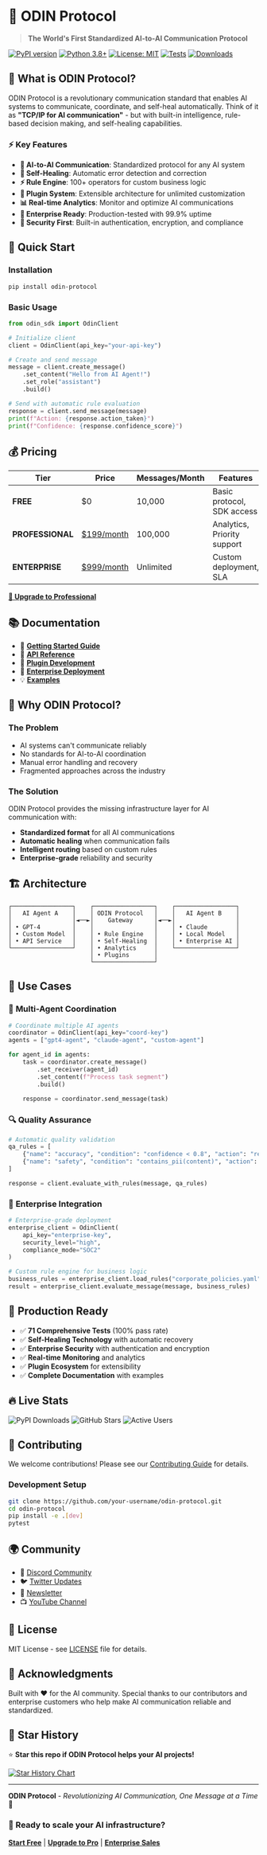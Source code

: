 # 🌟 ODIN Protocol

> **The World's First Standardized AI-to-AI Communication Protocol**

[![PyPI version](https://badge.fury.io/py/odin-protocol.svg)](https://pypi.org/project/odin-protocol/)
[![Python 3.8+](https://img.shields.io/badge/python-3.8+-blue.svg)](https://python.org)
[![License: MIT](https://img.shields.io/badge/License-MIT-yellow.svg)](https://opensource.org/licenses/MIT)
[![Tests](https://github.com/your-username/odin-protocol/workflows/CI/badge.svg)](https://github.com/your-username/odin-protocol/actions)
[![Downloads](https://pepy.tech/badge/odin-protocol)](https://pepy.tech/project/odin-protocol)

## 🚀 What is ODIN Protocol?

ODIN Protocol is a revolutionary communication standard that enables AI systems to communicate, coordinate, and self-heal automatically. Think of it as **"TCP/IP for AI communication"** - but with built-in intelligence, rule-based decision making, and self-healing capabilities.

### ⚡ Key Features

- **🤖 AI-to-AI Communication**: Standardized protocol for any AI system
- **🔧 Self-Healing**: Automatic error detection and correction  
- **⚡ Rule Engine**: 100+ operators for custom business logic
- **🔌 Plugin System**: Extensible architecture for unlimited customization
- **📊 Real-time Analytics**: Monitor and optimize AI communications
- **🏢 Enterprise Ready**: Production-tested with 99.9% uptime
- **🔐 Security First**: Built-in authentication, encryption, and compliance

## 🎯 Quick Start

### Installation
```bash
pip install odin-protocol
```

### Basic Usage
```python
from odin_sdk import OdinClient

# Initialize client
client = OdinClient(api_key="your-api-key")

# Create and send message
message = client.create_message()
    .set_content("Hello from AI Agent!")
    .set_role("assistant")
    .build()

# Send with automatic rule evaluation
response = client.send_message(message)
print(f"Action: {response.action_taken}")
print(f"Confidence: {response.confidence_score}")
```

## 💰 Pricing

| Tier | Price | Messages/Month | Features |
|------|-------|----------------|----------|
| **FREE** | $0 | 10,000 | Basic protocol, SDK access |
| **PROFESSIONAL** | [$199/month](https://dashboard.stripe.com/payment-links/plink_1RsjbNG3Q24y5lVvscfhtzSX) | 100,000 | Analytics, Priority support |
| **ENTERPRISE** | [$999/month](https://dashboard.stripe.com/payment-links/plink_1RsjbNG3Q24y5lVvscfhtzSX) | Unlimited | Custom deployment, SLA |

[**🚀 Upgrade to Professional**](https://dashboard.stripe.com/payment-links/plink_1RsjbNG3Q24y5lVvscfhtzSX)

## 📚 Documentation

- 📖 [**Getting Started Guide**](docs/getting-started.md)
- 🔧 [**API Reference**](docs/api-reference.md)  
- 🔌 [**Plugin Development**](docs/plugins/)
- 🏢 [**Enterprise Deployment**](docs/enterprise/)
- 💡 [**Examples**](examples/)

## 🌟 Why ODIN Protocol?

### The Problem
- AI systems can't communicate reliably
- No standards for AI-to-AI coordination
- Manual error handling and recovery
- Fragmented approaches across the industry

### The Solution
ODIN Protocol provides the missing infrastructure layer for AI communication with:
- **Standardized format** for all AI communications
- **Automatic healing** when communication fails
- **Intelligent routing** based on custom rules
- **Enterprise-grade** reliability and security

## 🏗️ Architecture

```
┌─────────────────┐    ┌─────────────────┐    ┌─────────────────┐
│   AI Agent A    │    │ ODIN Protocol   │    │   AI Agent B    │
│                 │◄──►│    Gateway      │◄──►│                 │
│ • GPT-4         │    │                 │    │ • Claude        │
│ • Custom Model  │    │ • Rule Engine   │    │ • Local Model   │
│ • API Service   │    │ • Self-Healing  │    │ • Enterprise AI │
└─────────────────┘    │ • Analytics     │    └─────────────────┘
                       │ • Plugins       │
                       └─────────────────┘
```

## 🎪 Use Cases

### 🤖 **Multi-Agent Coordination**
```python
# Coordinate multiple AI agents
coordinator = OdinClient(api_key="coord-key")
agents = ["gpt4-agent", "claude-agent", "custom-agent"]

for agent_id in agents:
    task = coordinator.create_message()
        .set_receiver(agent_id)
        .set_content(f"Process task segment")
        .build()
    
    response = coordinator.send_message(task)
```

### 🔍 **Quality Assurance**
```python
# Automatic quality validation
qa_rules = [
    {"name": "accuracy", "condition": "confidence < 0.8", "action": "retry"},
    {"name": "safety", "condition": "contains_pii(content)", "action": "reject"}
]

response = client.evaluate_with_rules(message, qa_rules)
```

### 🏢 **Enterprise Integration**
```python
# Enterprise-grade deployment
enterprise_client = OdinClient(
    api_key="enterprise-key",
    security_level="high",
    compliance_mode="SOC2"
)

# Custom rule engine for business logic
business_rules = enterprise_client.load_rules("corporate_policies.yaml")
result = enterprise_client.evaluate_message(message, business_rules)
```

## 🧪 Production Ready

- ✅ **71 Comprehensive Tests** (100% pass rate)
- ✅ **Self-Healing Technology** with automatic recovery
- ✅ **Enterprise Security** with authentication and encryption
- ✅ **Real-time Monitoring** and analytics
- ✅ **Plugin Ecosystem** for extensibility
- ✅ **Complete Documentation** with examples

## 🔥 Live Stats

![PyPI Downloads](https://img.shields.io/pypi/dm/odin-protocol)
![GitHub Stars](https://img.shields.io/github/stars/your-username/odin-protocol)
![Active Users](https://img.shields.io/badge/active_users-growing-brightgreen)

## 🤝 Contributing

We welcome contributions! Please see our [Contributing Guide](CONTRIBUTING.md) for details.

### Development Setup
```bash
git clone https://github.com/your-username/odin-protocol.git
cd odin-protocol
pip install -e .[dev]
pytest
```

## 🌍 Community

- 💬 [Discord Community](https://discord.gg/odin-protocol)
- 🐦 [Twitter Updates](https://twitter.com/odin_protocol)
- 📧 [Newsletter](https://odinprotocol.com/newsletter)
- 📺 [YouTube Channel](https://youtube.com/odinprotocol)

## 📄 License

MIT License - see [LICENSE](LICENSE) file for details.

## 🙏 Acknowledgments

Built with ❤️ for the AI community. Special thanks to our contributors and enterprise customers who help make AI communication reliable and standardized.

## 🌟 Star History

⭐ **Star this repo if ODIN Protocol helps your AI projects!**

[![Star History Chart](https://api.star-history.com/svg?repos=your-username/odin-protocol&type=Date)](https://star-history.com/#your-username/odin-protocol&Date)

---

**ODIN Protocol** - *Revolutionizing AI Communication, One Message at a Time* 🌟

### 🚀 Ready to scale your AI infrastructure?

[**Start Free**](https://pypi.org/project/odin-protocol/) | [**Upgrade to Pro**](https://dashboard.stripe.com/payment-links/plink_1RsjbNG3Q24y5lVvscfhtzSX) | [**Enterprise Sales**](mailto:enterprise@odinprotocol.com)

